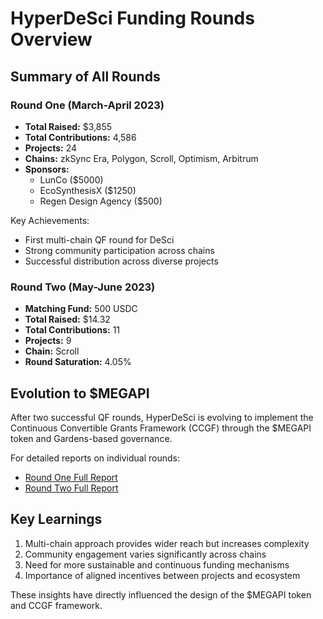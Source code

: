 # HyperDeSci Funding Rounds Overview

## Summary of All Rounds

### Round One (March-April 2023)
- **Total Raised:** $3,855
- **Total Contributions:** 4,586
- **Projects:** 24
- **Chains:** zkSync Era, Polygon, Scroll, Optimism, Arbitrum
- **Sponsors:** 
  - LunCo ($5000)
  - EcoSynthesisX ($1250)
  - Regen Design Agency ($500)

Key Achievements:
- First multi-chain QF round for DeSci
- Strong community participation across chains
- Successful distribution across diverse projects

### Round Two (May-June 2023)
- **Matching Fund:** 500 USDC
- **Total Raised:** $14.32
- **Total Contributions:** 11
- **Projects:** 9
- **Chain:** Scroll
- **Round Saturation:** 4.05%

## Evolution to $MEGAPI
After two successful QF rounds, HyperDeSci is evolving to implement the Continuous Convertible Grants Framework (CCGF) through the $MEGAPI token and Gardens-based governance.

For detailed reports on individual rounds:
- [Round One Full Report](./reports/ROUND_ONE_REPORT.md)
- [Round Two Full Report](./reports/ROUND_TWO_REPORT.md)

## Key Learnings
1. Multi-chain approach provides wider reach but increases complexity
2. Community engagement varies significantly across chains
3. Need for more sustainable and continuous funding mechanisms
4. Importance of aligned incentives between projects and ecosystem

These insights have directly influenced the design of the $MEGAPI token and CCGF framework. 
